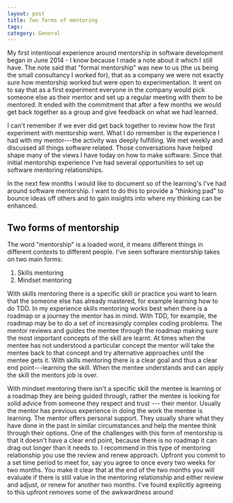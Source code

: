 ```yaml
---
layout: post
title: Two forms of mentoring
tags: 
category: General
---
```

My first intentional experience around mentorship in software development began in June 2014 - I know because I made a note about it which I still have. 
The note said that "formal mentorship" was new to us (the us being the small consultancy I worked for), that as a company we were not exactly sure how mentorship worked but were open to experimentation. It went on to say that as a first experiment everyone in the company would pick someone else as their mentor and set up a regular meeting with them to be mentored. It ended with the commitment that after a few months we would get back together as a group and give feedback on what we had learned. 

I can't remember if we ever did get back together to review how the first experiment with mentorship went. What I do remember is the experience I had with my mentor---the activity was deeply fulfilling. We met weekly and discussed all things software related. Those conversations have helped shape many of the views I have today on how to make software. Since that initial mentorship experience I've had several opportunities to set up software mentoring relationships. 

In the next few months I would like to document so of the learning's I've had around software mentorship. I want to do this to provide a "thinking pad" to bounce ideas off others and to gain insights into where my thinking can be enhanced.

## Two forms of mentorship 

The word "mentorship" is a loaded word, it means different things in different contexts to different people. I've seen software mentorship takes on two main forms:

1) Skills mentoring 
2) Mindset mentoring  

With skills mentoring there is a specific skill or practice you want to learn that the someone else has already mastered, for example learning how to do TDD. In my experience skills mentoring works best when there is a roadmap or a journey the mentor has in mind. With TDD, for example, the roadmap may be to do a set of increasingly complex coding problems. The mentor reviews and guides the mentee through the roadmap making sure the most important concepts of the skill are learnt. At times when the mentee has not understood a particular concept the mentor will take the mentee back to that concept and try alternative approaches until the mentee gets it. With skills mentoring there is a clear goal and thus a clear end point---learning the skill. When the mentee understands and can apply the skill the mentors job is over. 

 With mindset mentoring there isn't a specific skill the mentee is learning or a roadmap they are being guided through, rather the mentee is looking for solid advice from someone they respect and trust --- their mentor. Usually the mentor has previous experience in doing the work the mentee is learning. The mentor offers personal support. They usually share what they have done in the past in similar circumstances and help the mentee think through their options. One of the challenges with this form of mentorship is that it doesn't have a clear end point, because there is no roadmap it can drag out longer than it needs to. I recommend in this type of mentoring relationship you use the review and renew approach. Upfront you commit to a set time period to meet for, say you agree to once every two weeks for two months. You make it clear that at the end of the two months you will evaluate if there is still value in the mentoring relationship and either review and adjust, or renew for another two months. I've found explicitly agreeing to this upfront removes some of the awkwardness around


